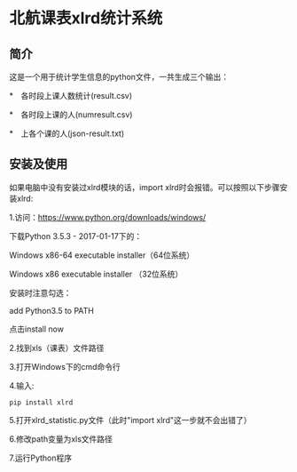 # 北航课表xlrd统计系统

## 简介

这是一个用于统计学生信息的python文件，一共生成三个输出：

*　各时段上课人数统计(result.csv)

*　各时段上课的人(numresult.csv)

*　上各个课的人(json-result.txt)

## 安装及使用

如果电脑中没有安装过xlrd模块的话，import xlrd时会报错。可以按照以下步骤安装xlrd:

1.访问：https://www.python.org/downloads/windows/

下载Python 3.5.3 - 2017-01-17下的：

Windows x86-64 executable installer（64位系统）

Windows x86 executable installer （32位系统）

安装时注意勾选：

add Python3.5 to PATH

点击install now

2.找到xls（课表）文件路径

3.打开Windows下的cmd命令行

4.输入:
```shell
pip install xlrd
```
5.打开xlrd_statistic.py文件（此时"import xlrd"这一步就不会出错了）

6.修改path变量为xls文件路径

7.运行Python程序
